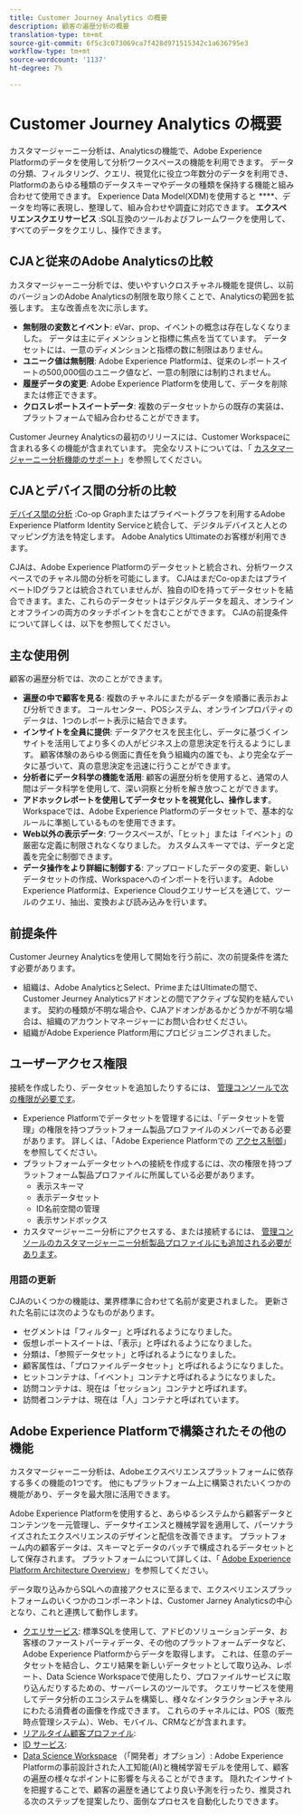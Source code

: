```yaml
---
title: Customer Journey Analytics の概要
description: 顧客の遍歴分析の概要
translation-type: tm+mt
source-git-commit: 6f5c3c073069ca7f428d971515342c1a636795e3
workflow-type: tm+mt
source-wordcount: '1137'
ht-degree: 7%

---
```



# Customer Journey Analytics の概要

カスタマージャーニー分析は、Analyticsの機能で、Adobe Experience Platformのデータを使用して分析ワークスペースの機能を利用できます。 データの分類、フィルタリング、クエリ、視覚化に役立つ年数分のデータを利用でき、Platformのあらゆる種類のデータスキーマやデータの種類を保持する機能と組み合わせて使用できます。 Experience Data Model(XDM)を使用すると ****、データを均等に表現し、整理して、組み合わせや調査に対応できます。 **エクスペリエンスクエリサービス** :SQL互換のツールおよびフレームワークを使用して、すべてのデータをクエリし、操作できます。

## CJAと従来のAdobe Analyticsの比較

カスタマージャーニー分析では、使いやすいクロスチャネル機能を提供し、以前のバージョンのAdobe Analyticsの制限を取り除くことで、Analyticsの範囲を拡張します。 主な改善点を次に示します。

* **無制限の変数とイベント**: eVar、prop、イベントの概念は存在しなくなりました。 データは主にディメンションと指標に焦点を当てています。 データセットには、一意のディメンションと指標の数に制限はありません。
* **ユニーク値は無制限**: Adobe Experience Platformは、従来のレポートスイートの500,000個のユニーク値など、一意の制限には制約されません。
* **履歴データの変更**: Adobe Experience Platformを使用して、データを削除または修正できます。
* **クロスレポートスイートデータ**: 複数のデータセットからの既存の実装は、プラットフォームで組み合わせることができます。

Customer Jeurney Analyticsの最初のリリースには、Customer Workspaceに含まれる多くの機能が含まれています。 完全なリストについては、「 [カスタマージャーニー分析機能のサポート](cja-aa.md)」を参照してください。

## CJAとデバイス間の分析の比較

[デバイス間の分析](https://docs.adobe.com/content/help/ja-JP/analytics/components/cda/cda-home.html) :Co-op Graphまたはプライベートグラフを利用するAdobe Experience Platform Identity Serviceと統合して、デジタルデバイスと人とのマッピング方法を特定します。 Adobe Analytics Ultimateのお客様が利用できます。

CJAは、Adobe Experience Platformのデータセットと統合され、分析ワークスペースでのチャネル間の分析を可能にします。 CJAはまだCo-opまたはプライベートIDグラフとは統合されていませんが、独自のIDを持ってデータセットを結合できます。また、これらのデータセットはデジタルデータを超え、オンラインとオフラインの両方のタッチポイントを含むことができます。 CJAの前提条件について詳しくは、以下を参照してください。

## 主な使用例

顧客の遍歴分析では、次のことができます。

* **遍歴の中で顧客を見る**: 複数のチャネルにまたがるデータを順番に表示および分析できます。 コールセンター、POSシステム、オンラインプロパティのデータは、1つのレポート表示に結合できます。
* **インサイトを全員に提供**: データアクセスを民主化し、データに基づくインサイトを活用してより多くの人がビジネス上の意思決定を行えるようにします。 顧客体験のあらゆる側面に責任を負う組織内の誰でも、より完全なデータに基づいて、真の意思決定を迅速に行うことができます。
* **分析者にデータ科学の機能を活用**: 顧客の遍歴分析を使用すると、通常の人間はデータ科学を使用して、深い洞察と分析を解き放つことができます。
* **アドホックレポートを使用してデータセットを視覚化し、操作します**。 Workspaceでは、Adobe Experience Platformのデータセットで、基本的なルールに準拠しているものを使用できます。
* **Web以外の表示データ**: ワークスペースが、「ヒット」または「イベント」の厳密な定義に制限されなくなりました。 カスタムスキーマでは、データと定義を完全に制御できます。
* **データ操作をより詳細に制御する**: アップロードしたデータの変更、新しいデータセットの作成、Workspaceへのインポートを行います。 Adobe Experience Platformは、Experience Cloudクエリサービスを通じて、ツールのクエリ、抽出、変換および読み込みを行います。

## 前提条件

Customer Jeurney Analyticsを使用して開始を行う前に、次の前提条件を満たす必要があります。

* 組織は、Adobe AnalyticsとSelect、PrimeまたはUltimateの間で、Customer Jeurney Analyticsアドオンとの間でアクティブな契約を結んでいます。 契約の種類が不明な場合や、CJAアドオンがあるかどうかが不明な場合は、組織のアカウントマネージャーにお問い合わせください。
* 組織がAdobe Experience Platform用にプロビジョニングされました。

## ユーザーアクセス権限

接続を作成したり、データセットを追加したりするには、 [管理コンソールで次の権限が必要です](https://adminconsole.adobe.com/enterprise/)。

* Experience Platformでデータセットを管理するには、「データセットを管理」の権限を持つプラットフォーム製品プロファイルのメンバーである必要があります。 詳しくは、「Adobe Experience Platformでの [アクセス制御](https://www.adobe.io/apis/experienceplatform/home/permissions-and-sandboxes/permissions-and-sandboxes.html#!api-specification/markdown/narrative/technical_overview/access-control/access-control-overview.md)」を参照してください。
* プラットフォームデータセットへの接続を作成するには、次の権限を持つプラットフォーム製品プロファイルに所属している必要があります。
   * 表示スキーマ
   * 表示データセット
   * ID名前空間の管理
   * 表示サンドボックス
* カスタマージャーニー分析にアクセスする、または接続するには、 [管理コンソールのカスタマージャーニー分析製品プロファイルにも追加される必要があります](https://adminconsole.adobe.com/enterprise/)。

### 用語の更新

CJAのいくつかの機能は、業界標準に合わせて名前が変更されました。 更新された名前には次のようなものがあります。

* セグメントは「フィルター」と呼ばれるようになりました。
* 仮想レポートスイートは、「表示」と呼ばれるようになりました。
* 分類は、「参照データセット」と呼ばれるようになりました。
* 顧客属性は、「プロファイルデータセット」と呼ばれるようになりました。
* ヒットコンテナは、「イベント」コンテナと呼ばれるようになりました。
* 訪問コンテナは、現在は「セッション」コンテナと呼ばれます。
* 訪問者コンテナは、現在は「人」コンテナと呼ばれています。

## Adobe Experience Platformで構築されたその他の機能

カスタマージャーニー分析は、Adobeエクスペリエンスプラットフォームに依存する多くの機能の1つです。 他にもプラットフォーム上に構築されたいくつかの機能があり、データを最大限に活用できます。

Adobe Experience Platformを使用すると、あらゆるシステムから顧客データとコンテンツを一元管理し、データサイエンスと機械学習を適用して、パーソナライズされたエクスペリエンスのデザインと配信を改善できます。 プラットフォーム内の顧客データは、スキーマとデータのバッチで構成されるデータセットとして保存されます。 プラットフォームについて詳しくは、「 [Adobe Experience Platform Architecture Overview](https://www.adobe.io/apis/experienceplatform/home/overview.html)」を参照してください。

データ取り込みからSQLへの直接アクセスに至るまで、エクスペリエンスプラットフォームのいくつかのコンポーネントは、Customer Jarney Analyticsの中心となり、これと連携して動作します。

* [クエリサービス](https://www.adobe.io/apis/experienceplatform/home/query-service/sql-reference.html): 標準SQLを使用して、アドビのソリューションデータ、お客様のファーストパーティデータ、その他のプラットフォームデータなど、Adobe Experience Platformからデータを取得します。 これは、任意のデータセットを結合し、クエリ結果を新しいデータセットとして取り込み、レポート、Data Science Workspaceで使用したり、プロファイルサービスに取り込んだりするための、サーバーレスのツールです。 クエリサービスを使用してデータ分析のエコシステムを構築し、様々なインタラクションチャネルにわたる消費者の画像を作成できます。 これらのチャネルには、POS（販売時点管理システム）、Web、モバイル、CRMなどが含まれます。
* [リアルタイム顧客プロファイル](https://www.adobe.io/apis/experienceplatform/home/profile-identity-segmentation/profile-identity-segmentation-services.html#!api-specification/markdown/narrative/technical_overview/unified_profile_architectural_overview/unified_profile_architectural_overview.md):
* [ID サービス](https://www.adobe.io/apis/experienceplatform/home/profile-identity-segmentation/profile-identity-segmentation-services.html#!api-specification/markdown/narrative/technical_overview/identity_services_architectural_overview/identity_services_architectural_overview.md):
* [Data Science Workspace](https://www.adobe.io/apis/experienceplatform/home/data-science-workspace.html) （「開発者」オプション）: Adobe Experience Platformの事前設計された人工知能(AI)と機械学習モデルを使用して、顧客の遍歴の様々なポイントに影響を与えることができます。 隠れたインサイトを把握することで、顧客の遍歴を通じてより良い予測を行ったり、推奨される次のステップを提案したり、面倒なプロセスを自動化したりできます。
